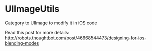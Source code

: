 UIImageUtils
============

Category to UIImage to modify it in iOS code

Read this post for more details: http://robots.thoughtbot.com/post/46668544473/designing-for-ios-blending-modes
